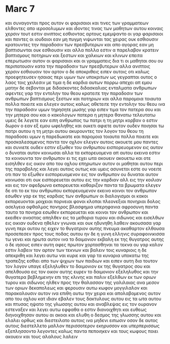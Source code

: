 # Marc 7
και συναγονται προς αυτον οι φαρισαιοι και τινες των γραμματεων ελθοντες απο ιεροσολυμων
και ιδοντες τινας των μαθητων αυτου κοιναις χερσιν τουτ εστιν ανιπτοις εσθιοντας αρτους εμεμψαντο
οι γαρ φαρισαιοι και παντες οι ιουδαιοι εαν μη πυγμη νιψωνται τας χειρας ουκ εσθιουσιν κρατουντες την παραδοσιν των πρεσβυτερων
και απο αγορας εαν μη βαπτισωνται ουκ εσθιουσιν και αλλα πολλα εστιν α παρελαβον κρατειν βαπτισμους ποτηριων και ξεστων και χαλκιων και κλινων 
επειτα επερωτωσιν αυτον οι φαρισαιοι και οι γραμματεις δια τι οι μαθηται σου ου περιπατουσιν κατα την παραδοσιν των πρεσβυτερων αλλα ανιπτοις χερσιν εσθιουσιν τον αρτον
ο δε αποκριθεις ειπεν αυτοις οτι καλως προεφητευσεν ησαιας περι υμων των υποκριτων ως γεγραπται ουτος ο λαος τοις χειλεσιν με τιμα η δε καρδια αυτων πορρω απεχει απ εμου
ματην δε σεβονται με διδασκοντες διδασκαλιας ενταλματα ανθρωπων
αφεντες γαρ την εντολην του θεου κρατειτε την παραδοσιν των ανθρωπων βαπτισμους ξεστων και ποτηριων και αλλα παρομοια τοιαυτα πολλα ποιειτε
και ελεγεν αυτοις καλως αθετειτε την εντολην του θεου ινα την παραδοσιν υμων τηρησητε
μωσης γαρ ειπεν τιμα τον πατερα σου και την μητερα σου και ο κακολογων πατερα η μητερα θανατω τελευτατω
υμεις δε λεγετε εαν ειπη ανθρωπος τω πατρι η τη μητρι κορβαν ο εστιν δωρον ο εαν εξ εμου ωφεληθης
και ουκετι αφιετε αυτον ουδεν ποιησαι τω πατρι αυτου η τη μητρι αυτου 
ακυρουντες τον λογον του θεου τη παραδοσει υμων η παρεδωκατε και παρομοια τοιαυτα πολλα ποιειτε
και προσκαλεσαμενος παντα τον οχλον ελεγεν αυτοις ακουετε μου παντες και συνιετε
ουδεν εστιν εξωθεν του ανθρωπου εισπορευομενον εις αυτον ο δυναται αυτον κοινωσαι αλλα τα εκπορευομενα απ αυτου εκεινα εστιν τα κοινουντα τον ανθρωπον
ει τις εχει ωτα ακουειν ακουετω
και οτε εισηλθεν εις οικον απο του οχλου επηρωτων αυτον οι μαθηται αυτου περι της παραβολης
και λεγει αυτοις ουτως και υμεις ασυνετοι εστε ου νοειτε οτι παν το εξωθεν εισπορευομενον εις τον ανθρωπον ου δυναται αυτον κοινωσαι
οτι ουκ εισπορευεται αυτου εις την καρδιαν αλλ εις την κοιλιαν και εις τον αφεδρωνα εκπορευεται καθαριζον παντα τα βρωματα
ελεγεν δε οτι το εκ του ανθρωπου εκπορευομενον εκεινο κοινοι τον ανθρωπον 
εσωθεν γαρ εκ της καρδιας των ανθρωπων οι διαλογισμοι οι κακοι εκπορευονται μοιχειαι πορνειαι φονοι
κλοπαι πλεονεξιαι πονηριαι δολος ασελγεια οφθαλμος πονηρος βλασφημια υπερηφανια αφροσυνη
παντα ταυτα τα πονηρα εσωθεν εκπορευεται και κοινοι τον ανθρωπον
και εκειθεν αναστας απηλθεν εις τα μεθορια τυρου και σιδωνος και εισελθων εις οικιαν ουδενα ηθελεν γνωναι και ουκ ηδυνηθη λαθειν
ακουσασα γαρ γυνη περι αυτου ης ειχεν το θυγατριον αυτης πνευμα ακαθαρτον ελθουσα προσεπεσεν προς τους ποδας αυτου
ην δε η γυνη ελληνις συραφοινικισσα τω γενει και ηρωτα αυτον ινα το δαιμονιον εκβαλη εκ της θυγατρος αυτης
ο δε ιησους ειπεν αυτη αφες πρωτον χορτασθηναι τα τεκνα ου γαρ καλον εστιν λαβειν τον αρτον των τεκνων και βαλειν τοις κυναριοις
η δε απεκριθη και λεγει αυτω ναι κυριε και γαρ τα κυναρια υποκατω της τραπεζης εσθιει απο των ψιχιων των παιδιων
και ειπεν αυτη δια τουτον τον λογον υπαγε εξεληλυθεν το δαιμονιον εκ της θυγατρος σου
και απελθουσα εις τον οικον αυτης ευρεν το δαιμονιον εξεληλυθος και την θυγατερα βεβλημενην επι της κλινης
και παλιν εξελθων εκ των οριων τυρου και σιδωνος ηλθεν προς την θαλασσαν της γαλιλαιας ανα μεσον των οριων δεκαπολεως
και φερουσιν αυτω κωφον μογγιλαλον και παρακαλουσιν αυτον ινα επιθη αυτω την χειρα
και απολαβομενος αυτον απο του οχλου κατ ιδιαν εβαλεν τους δακτυλους αυτου εις τα ωτα αυτου και πτυσας ηψατο της γλωσσης αυτου
και αναβλεψας εις τον ουρανον εστεναξεν και λεγει αυτω εφφαθα ο εστιν διανοιχθητι
και ευθεως διηνοιχθησαν αυτου αι ακοαι και ελυθη ο δεσμος της γλωσσης αυτου και ελαλει ορθως
και διεστειλατο αυτοις ινα μηδενι ειπωσιν οσον δε αυτος αυτοις διεστελλετο μαλλον περισσοτερον εκηρυσσον
και υπερπερισσως εξεπλησσοντο λεγοντες καλως παντα πεποιηκεν και τους κωφους ποιει ακουειν και τους αλαλους λαλειν
